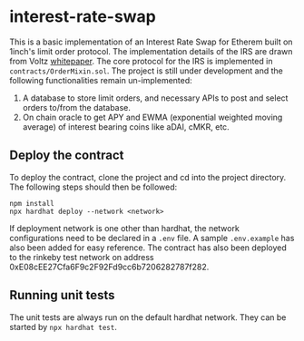 # interest-rate-swap

This is a basic implementation of an Interest Rate Swap for Etherem built on 1inch's limit order protocol. The implementation details of the IRS are drawn from Voltz [whitepaper](https://www.voltz.xyz/litepaper). The core protocol for the IRS is implemented in `contracts/OrderMixin.sol`. The project is still under development and the following functionalities remain un-implemented:

1. A database to store limit orders, and necessary APIs to post and select orders to/from the database.
2. On chain oracle to get APY and EWMA (exponential weighted moving average) of interest bearing coins like aDAI, cMKR, etc.

## Deploy the contract

To deploy the contract, clone the project and cd into the project directory. The following steps should then be followed:
```
npm install
npx hardhat deploy --network <network>
```
If deployment network is one other than hardhat, the network configurations need to be declared in a `.env` file. A sample `.env.example` has also been added for easy reference. The contract has also been deployed to the rinkeby test network on address 0xE08cEE27Cfa6F9c2F92Fd9cc6b7206282787f282. 

## Running unit tests

The unit tests are always run on the default hardhat network. They can be started by `npx hardhat test`.
